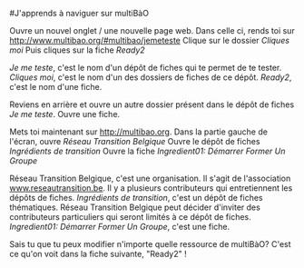 #J'apprends à naviguer sur multiBàO 

Ouvre un nouvel onglet / une nouvelle page web. 
Dans celle ci, rends toi sur http://www.multibao.org/#multibao/jemeteste
Clique sur le dossier *Cliques moi*
Puis cliques sur la fiche *Ready2*

*Je me teste*, c'est le nom d'un dépôt de fiches qui te permet de te tester.
*Cliques moi*, c'est le nom d'un des dossiers de fiches de ce dépôt. 
*Ready2*, c'est le nom d'une fiche. 

Reviens en arrière et ouvre un autre dossier présent dans le dépôt de fiches *Je me teste*.
Ouvre une fiche. 

Mets toi maintenant sur http://multibao.org.
Dans la partie gauche de l'écran, ouvre *Réseau Transition Belgique*
Ouvre le dépôt de fiches *Ingrédients de transition*
Ouvre la fiche *Ingredient01: Démarrer Former Un Groupe*

Réseau Transition Belgique, c'est une organisation. Il s'agit de l'association www.reseautransition.be. Il y a plusieurs contributeurs qui entretiennent les dépôts de fiches.
*Ingrédients de transition*, c'est un dépôt de fiches thématiques. Réseau Transition Belgique peut décider d'inviter des contributeurs particuliers qui seront limités à ce dépôt de fiches. 
*Ingredient01: Démarrer Former Un Groupe*, c'est une fiche. 

Sais tu que tu peux modifier n'importe quelle ressource de multiBàO? C'est ce qu'on voit dans la fiche suivante, "Ready2" !

